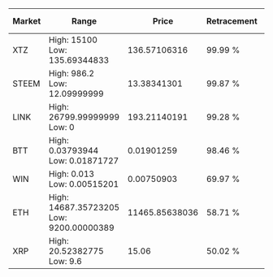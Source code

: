 | Market | Range | Price| Retracement | Doubles to 50% |
| --- | --- | --- | --- | --- |
| XTZ | High: 15100<br />Low: 135.69344833 | 136.57106316 | 99.99 % | 55.78 |
| STEEM | High: 986.2<br />Low: 12.09999999 | 13.38341301 | 99.87 % | 37.30 |
| LINK | High: 26799.99999999<br />Low: 0 | 193.21140191 | 99.28 % | 69.35 |
| BTT | High: 0.03793944<br />Low: 0.01871727 | 0.01901259 | 98.46 % | 1.49 |
| WIN | High: 0.013<br />Low: 0.00515201 | 0.00750903 | 69.97 % | 1.21 |
| ETH | High: 14687.35723205<br />Low: 9200.00000389 | 11465.85638036 | 58.71 % | 1.04 |
| XRP | High: 20.52382775<br />Low: 9.6 | 15.06 | 50.02 % | 1.00 |
